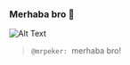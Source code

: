 ### Merhaba bro 👋
![Alt Text](http://l.wigflip.com/dx21KuwA/signbot.gif)

> `@mrpeker:`&nbsp; merhaba bro!
